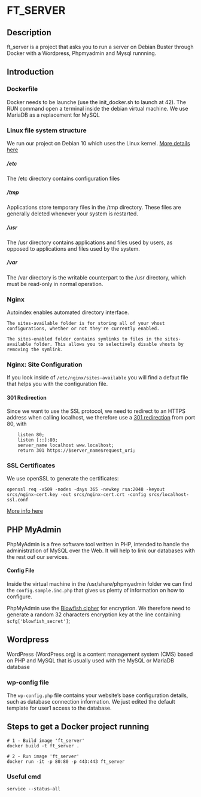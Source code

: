 # FT_SERVER

## Description

ft_server is a project that asks you to run a server on Debian Buster through Docker with a Wordpress, Phpmyadmin and Mysql runnning.

## Introduction

### Dockerfile
Docker needs to be launche (use the init_docker.sh to launch at 42).
The RUN command open a terminal inside the debian virtual machine.
We use MariaDB as a replacement for MySQL

### Linux file system structure
We run our project on Debian 10 which uses the Linux kernel.
[More details here](https://www.howtogeek.com/117435/htg-explains-the-linux-directory-structure-explained/)

##### /etc
The /etc directory contains configuration files

##### /tmp
Applications store temporary files in the /tmp directory. These files are generally deleted whenever your system is restarted.

##### /usr
The /usr directory contains applications and files used by users, as opposed to applications and files used by the system.

##### /var
The /var directory is the writable counterpart to the /usr directory, which must be read-only in normal operation.

### Nginx
Autoindex enables automated directory interface.
```
The sites-available folder is for storing all of your vhost configurations, whether or not they're currently enabled.

The sites-enabled folder contains symlinks to files in the sites-available folder. This allows you to selectively disable vhosts by removing the symlink.
```
### Nginx: Site Configuration
If you look inside of `/etc/nginx/sites-available` you will find a defaut file that helps you with the configuration file.

#### 301 Redirection
Since we want to use the SSL protocol, we need to redirect to an HTTPS address when calling localhost, we therefore use a [301 redirection](https://en.wikipedia.org/wiki/HTTP_301) from port 80, with
```
	listen 80;
	listen [::]:80;
	server_name localhost www.localhost;
	return 301 https://$server_name$request_uri;
```

### SSL Certificates
We use openSSL to generate the certificates:
```
openssl req -x509 -nodes -days 365 -newkey rsa:2048 -keyout srcs/nginx-cert.key -out srcs/nginx-cert.crt -config srcs/localhost-ssl.conf
```
[More info here](https://www.humankode.com/ssl/create-a-selfsigned-certificate-for-nginx-in-5-minutes)

## PHP MyAdmin
PhpMyAdmin is a free software tool written in PHP, intended to handle the administration of MySQL over the Web.
It will help to link our databases with the rest ouf our services.

#### Config File
Inside the virtual machine in the /usr/share/phpmyadmin folder we can find the `config.sample.inc.php` that gives us plenty of information on how to configure.

PhpMyAdmin use the [Blowfish cipher](https://en.wikipedia.org/wiki/Blowfish_(cipher)) for encryption. We therefore need to generate a random 32 characters encryption key at the line containing `$cfg['blowfish_secret']`;

## Wordpress
WordPress (WordPress.org) is a content management system (CMS) based on PHP and MySQL that is usually used with the MySQL or MariaDB database

### wp-config file 
The `wp-config.php` file contains your website’s base configuration details, such as database connection information. We just edited the default template for user1 access to the database.

## Steps to get a Docker project running

```shell
# 1 - Build image 'ft_server'
docker build -t ft_server .

# 2 - Run image 'ft_server'
docker run -it -p 80:80 -p 443:443 ft_server
```

### Useful cmd
`service --status-all`
